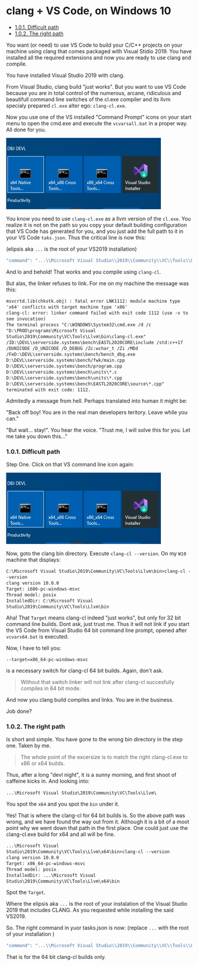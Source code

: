 <h1> clang + VS Code, on Windows 10</h1>

- [1.0.1. Difficult path](#101-difficult-path)
- [1.0.2. The right path](#102-the-right-path)

You want (or need) to use VS Code to build your C/C++ projects on your machine using clang that comes packaged with Visual Stidio 2019. You have installed all the required extensions and now you are ready to use clang and compile. 

You have installed Visual Studio 2019 with clang. 

From Visual Studio, clang build "just works". But you want to use VS Code because you are in total control of the numerous, arcane, ridiculous and beautifull command line switches of the cl.exe compiler and its llvm specialy prepared `cl.exe` alter ego: `clang-cl.exe`. 

Now you use one of the VS installed "Command Prompt" icons on your start menu to open the cmd.exe and execute the `vcvarsall.bat` in a proper way. All done for you.

![vs cli icons](vs2019_start_the_cli.jpg)

You know you need to use `clang-cl.exe` as a llvm version of the `cl.exe`. You realize it is not on the path so you copy your default building configuration that VS Code has generated for you, and you just add the full path to it in your VS Code `taks.json`. Thus the critical line is now this:

(elipsis aka `...` is the root of your VS2019 installation)

```cpp
"command": "...\\Microsoft Visual Studio\\2019\\Community\\VC\\Tools\\Llvm\\bin\\clang-cl.exe",
```

And lo and behold! That works and you compile using `clang-cl`. 

But alas, the linker refuses to link. For me on my machine the message was this:

```
msvcrtd.lib(chkstk.obj) : fatal error LNK1112: module machine type 'x64' conflicts with target machine type 'x86'
clang-cl: error: linker command failed with exit code 1112 (use -v to see invocation)
The terminal process "C:\WINDOWS\System32\cmd.exe /d /c "D:\PROD\programs\Microsoft Visual Studio\2019\Community\VC\Tools\Llvm\bin\clang-cl.exe" /ID:\DEVL\serverside.systems\bench\EASTL2020CORE\include /std:c++17 /DUNICODE /D_UNICODE /D_DEBUG /Zc:wchar_t /Zi /MDd /FeD:\DEVL\serverside.systems\bench/bench_dbg.exe D:\DEVL\serverside.systems\bench/fwk/main.cpp D:\DEVL\serverside.systems\bench/program.cpp D:\DEVL\serverside.systems\bench\units\*.c D:\DEVL\serverside.systems\bench\units\*.cpp D:\DEVL\serverside.systems\bench\EASTL2020CORE\source\*.cpp" terminated with exit code: 1112.
```

Admitedly a message from hell. Perhaps translated into human it might be: 

"Back off boy! You are in the real man developers teritory. Leave while you can."

"But wait... stay!". You hear the voice. "Trust me, I will solve this for you. Let me take you down this..."

### 1.0.1. Difficult path

Step One. Click on that VS command line icon again: 

![vs cli icons](vs2019_start_the_cli.jpg)


Now, goto the clang bin directory. Execute `clang-cl --version`. On my `W10` machine that displays:

```
C:\Microsoft Visual Studio\2019\Community\VC\Tools\Llvm\bin>clang-cl --version
clang version 10.0.0
Target: i686-pc-windows-msvc
Thread model: posix
InstalledDir: C:\Microsoft Visual Studio\2019\Community\VC\Tools\Llvm\bin
```

Aha! That `Target` means clang-cl indeed "just works", but only for 32 bit command line builds. Dont ask, just trust me. Thus it will not link if you start the VS Code from Visual Studio 64 bit command line prompt, opened after `vcvars64.bat` is executed. 

Now, I have to tell you:

```
--target=x86_64-pc-windows-msvc
```

is a necessary switch for clang-cl 64 bit builds. Again, don't ask.

> Without that switch linker will not link after clang-cl succesfully compiles in 64 bit mode.

And now you clang build compiles and links. You are in the business.

Job done?

### 1.0.2. The right path

Is short and simple. You have gone to the wrong bin directory in the step one. Taken by me. 

> The whole point of the excersize is to match the right clang-cl.exe to x86 or x64 builds. 
 
Thus, after a long "devl night", it is a sunny morning, and first shoot of caffeine kicks in. And looking into:

`...\Microsoft Visual Studio\2019\Community\VC\Tools\Llvm\`

You spot the `x64` and you spot the `bin` under it. 

Yes! That is where the clang-cl for 64 bit builds is. So the above path was wrong, and we have found the way out from it. Although it is a bit of a moot point why we went down that path in the first place. One could just use the clang-cl.exe build for x64 and all will be fine.

```
...\Microsoft Visual Studio\2019\Community\VC\Tools\Llvm\x64\bin>clang-cl --version
clang version 10.0.0
Target: x86_64-pc-windows-msvc
Thread model: posix
InstalledDir: ...\Microsoft Visual Studio\2019\Community\VC\Tools\Llvm\x64\bin
```

Spot the `Target`.

Where the elipsis aka `...` is the root of your instalation of the Visual Studio 2019 that includes CLANG. As you requested while installing the said VS2019.

So. The right command in yuor tasks.json is now: (replace `...` with the root of your installation )

```cpp
"command": "...\\Microsoft Visual Studio\\2019\\Community\\VC\\Tools\\Llvm\\x64\\bin\\clang-cl.exe",
```

That is for the 64 bit clang-cl builds only.

